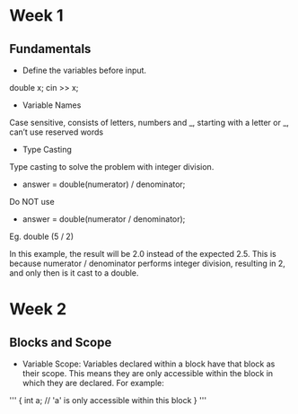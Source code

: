 # Week 1
## Fundamentals

* Define the variables before input.

double x;
cin >> x;

* Variable Names

Case sensitive, consists of letters, numbers and _, starting with a letter or _, can’t use reserved words

* Type Casting

Type casting to solve the problem with integer division.

  * answer = double(numerator) / denominator;
  
  Do NOT use
  
  * answer = double(numerator / denominator);

  Eg. double (5 / 2) 
  
  In this example, the result will be 2.0 instead of the expected 2.5. This is because numerator / denominator performs integer division, resulting in 2, and only then is it cast to a double.


# Week 2
## Blocks and Scope

* Variable Scope: Variables declared within a block have that block as their scope. This means they are only accessible within the block in which they are declared. For example:

'''
{
    int a;
    // 'a' is only accessible within this block
}
'''

